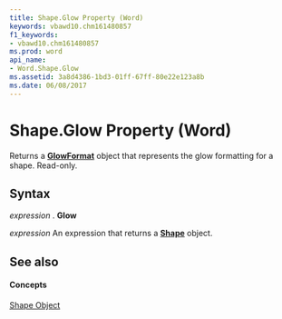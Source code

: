 ```yaml
---
title: Shape.Glow Property (Word)
keywords: vbawd10.chm161480857
f1_keywords:
- vbawd10.chm161480857
ms.prod: word
api_name:
- Word.Shape.Glow
ms.assetid: 3a8d4386-1bd3-01ff-67ff-80e22e123a8b
ms.date: 06/08/2017
---
```



# Shape.Glow Property (Word)

Returns a  **[GlowFormat](glowformat-object-word.md)** object that represents the glow formatting for a shape. Read-only.


## Syntax

 _expression_ . **Glow**

 _expression_ An expression that returns a **[Shape](shape-object-word.md)** object.


## See also


#### Concepts


[Shape Object](shape-object-word.md)

